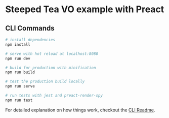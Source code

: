 # Steeped Tea VO example with Preact

## CLI Commands

```bash
# install dependencies
npm install

# serve with hot reload at localhost:8080
npm run dev

# build for production with minification
npm run build

# test the production build locally
npm run serve

# run tests with jest and preact-render-spy
npm run test
```

For detailed explanation on how things work, checkout the [CLI Readme](https://github.com/developit/preact-cli/blob/master/README.md).
